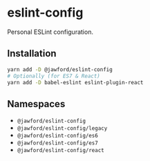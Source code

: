 # eslint-config

Personal ESLint configuration.

## Installation

```bash
yarn add -D @jawford/eslint-config
# Optionally (for ES7 & React)
yarn add -D babel-eslint eslint-plugin-react
```

## Namespaces

* `@jawford/eslint-config`
* `@jawford/eslint-config/legacy`
* `@jawford/eslint-config/es6`
* `@jawford/eslint-config/es7`
* `@jawford/eslint-config/react`
